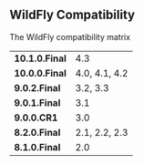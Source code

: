 ## WildFly Compatibility

The WildFly compatibility matrix

|                  |               | 
| ---------------- |:--------------|
| **10.1.0.Final** | 4.3           |
| **10.0.0.Final** | 4.0, 4.1, 4.2 |
| **9.0.2.Final**  | 3.2, 3.3      |
| **9.0.1.Final**  | 3.1           |
| **9.0.0.CR1**    | 3.0           |
| **8.2.0.Final**  | 2.1, 2.2, 2.3 |
| **8.1.0.Final**  | 2.0           |
